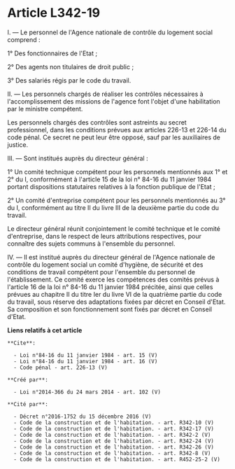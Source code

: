 # Article L342-19

I. ― Le personnel de l'Agence nationale de contrôle du logement social comprend : 

1° Des fonctionnaires de l'Etat ; 

2° Des agents non titulaires de droit public ; 

3° Des salariés régis par le code du travail. 

II. ― Les personnels chargés de réaliser les contrôles nécessaires à l'accomplissement des missions de l'agence font l'objet
d'une habilitation par le ministre compétent. 

Les personnels chargés des contrôles sont astreints au secret professionnel, dans les conditions prévues aux articles 226-13
et 226-14 du code pénal. Ce secret ne peut leur être opposé, sauf par les auxiliaires de justice. 

III. ― Sont institués auprès du directeur général : 

1° Un comité technique compétent pour les personnels mentionnés aux 1° et 2° du I, conformément à l'article 15 de la loi n°
84-16 du 11 janvier 1984 portant dispositions statutaires relatives à la fonction publique de l'Etat ; 

2° Un comité d'entreprise compétent pour les personnels mentionnés au 3° du I, conformément au titre II du livre III de la
deuxième partie du code du travail. 

Le directeur général réunit conjointement le comité technique et le comité d'entreprise, dans le respect de leurs
attributions respectives, pour connaître des sujets communs à l'ensemble du personnel. 

IV. ― Il est institué auprès du directeur général de l'Agence nationale de contrôle du logement social un comité d'hygiène,
de sécurité et des conditions de travail compétent pour l'ensemble du personnel de l'établissement. Ce comité exerce les
compétences des comités prévus à l'article 16 de la loi n° 84-16 du 11 janvier 1984 précitée, ainsi que celles prévues au
chapitre II du titre Ier du livre VI de la quatrième partie du code du travail, sous réserve des adaptations fixées par
décret en Conseil d'Etat. Sa composition et son fonctionnement sont fixés par décret en Conseil d'Etat.

**Liens relatifs à cet article**

	**Cite**:

	  - Loi n°84-16 du 11 janvier 1984 - art. 15 (V)
	  - Loi n°84-16 du 11 janvier 1984 - art. 16 (V)
	  - Code pénal - art. 226-13 (V)

	**Créé par**:

	  - Loi n°2014-366 du 24 mars 2014 - art. 102 (V)

	**Cité par**:

	  - Décret n°2016-1752 du 15 décembre 2016 (V)
	  - Code de la construction et de l'habitation. - art. R342-10 (V)
	  - Code de la construction et de l'habitation. - art. R342-17 (V)
	  - Code de la construction et de l'habitation. - art. R342-2 (V)
	  - Code de la construction et de l'habitation. - art. R342-24 (V)
	  - Code de la construction et de l'habitation. - art. R342-26 (V)
	  - Code de la construction et de l'habitation. - art. R342-8 (V)
	  - Code de la construction et de l'habitation. - art. R452-25-2 (V)
